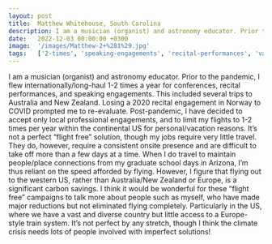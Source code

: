 ```yaml
---
layout: post
title:  Matthew Whitehouse, South Carolina
description: I am a musician (organist) and astronomy educator. Prior to the pandemic, I flew internationally/long-haul 1-2 times a year for conferences, recital p...
date:   2022-12-03 00:00:00 +0300
image:  '/images/Matthew-2+%281%29.jpg'
tags:   ['2-times', 'speaking-engagements', 'recital-performances', 'vacation-reasons', 'thus-reliant', 'speed-afforded', 'place-connections', 'new-zealand']
---
```

I am a musician (organist) and astronomy educator. Prior to the pandemic, I flew internationally/long-haul 1-2 times a year for conferences, recital performances, and speaking engagements. This included several trips to Australia and New Zealand. Losing a 2020 recital engagement in Norway to COVID prompted me to re-evaluate. Post-pandemic, I have decided to accept only local professional engagements, and to limit my flights to 1-2 times per year within the continental US for personal/vacation reasons. It’s not a perfect “flight free” solution, though my jobs require very little travel. They do, however, require a consistent onsite presence and are difficult to take off more than a few days at a time. When I do travel to maintain people/place connections from my graduate school days in Arizona, I’m thus reliant on the speed afforded by flying. However, I figure that flying out to the western US, rather than Australia/New Zealand or Europe, is a significant carbon savings. I think it would be wonderful for these “flight free” campaigns to talk more about people such as myself, who have made major reductions but not eliminated flying completely. Particularly in the US, where we have a vast and diverse country but little access to a Europe-style train system. It’s not perfect by any stretch, though I think the climate crisis needs lots of people involved with imperfect solutions!

